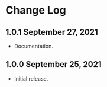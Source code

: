 Change Log
==========

1.0.1 September 27, 2021
------------------------

- Documentation.

1.0.0 September 25, 2021
------------------------

- Initial release.
